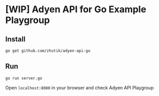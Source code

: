 # [WIP] Adyen API for Go Example Playgroup

## Install

```
go get github.com/zhutik/adyen-api-go
```

## Run

```
go run server.go
```

Open ```localhost:8080``` in your browser and check Adyen API Playgroup
